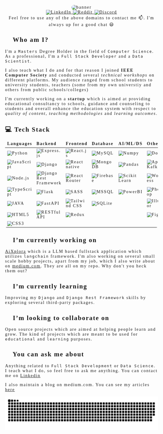 <span style="font-family:verdana;letter-spacing: 2px;">

<div align='center'>
<img  src="./doc/gifs/banner.gif"
style="border-radius:10px;"
alt="banner" />

<div>
<a href="https://www.linkedin.com/in/muhammad-hammad-hassan-cs101/" target="_blank" title="muhammad-hammad-hassan-cs101">
    <img src="https://img.shields.io/badge/LinkedIn-%230077B5.svg?&style=for-the-badge&logo=linkedin&logoColor=white$fontSize=20" alt="LinkedIn">
</a>

<!-- <a href="https://medium.com/@hammad.ai" target="_blank" title="@hammad.ai">
    <img src="https://img.shields.io/badge/Medium-%230A0A0A.svg?&style=for-the-badge&logo=Medium&logoColor=white" alt="Medium">
</a> -->

<a href="https://www.reddit.com/u/blankscreenEXE" target="_blank" title="blankscreenEXE">
    <img src="https://img.shields.io/badge/Reddit-%23FF4500.svg?&style=for-the-badge&logo=Reddit&logoColor=white" alt="Reddit">
</a>

<a href="https://discord.com/users/@Beelze.beta#5266" target="_blank" title="@Beelze.beta#5266">
    <img src="https://img.shields.io/badge/Discord-%237289DA.svg?&style=for-the-badge&logo=Discord&logoColor=white" alt="Discord">
</a>
    
</div>
Feel free to use any of the above domains to contact me 📫. I'm always up for a good chat 😃
</div>

## 👦 Who am I?

I'm a `Masters` Degree Holder in the field of `Computer Science`. As a professional, I'm a `Full Stack Developer` and a `Data Scientist`.

I also teach what I do and for that reason I joined **IEEE Computer Society** and conducted several *technical workshops* on different platforms. My audience ranged from school students to university students, teachers (some from my own universtiy and others from public schools/colleges)

I'm currently working on a **startup** which is aimed at providing educational consultancy to schools, guidance and counseling to students and overall enhance the education system with respect to *quality of content*, *teaching methodologies* and *learning outcomes*.

## 💻 Tech Stack

<table  style="border-color:rgb(255, 255, 255,0);border-radius:5px;background-color:rgb(255, 255, 255,0.1);overflow-x:auto;">
<thead >
<td><b>Languages</b></td>
<td><b>Backend</b></td>
<td><b>Frontend</b></td>
<td><b>Database</b></td>
<td><b>AI/ML/DS</b></td>
<td><b>Other</b></td>
</thead>
<tr>
<td><img  alt="Python"  src="https://img.shields.io/badge/python-3670A0?style=for-the-badge&logo=python&logoColor=ffdd54"></td>
<td><img  alt="Express.js"  src="https://img.shields.io/badge/express.js-%23404d59.svg?style=for-the-badge&logo=express&logoColor=%2361DAFB"></td>
<td><img  alt="React.js"  src="https://img.shields.io/badge/react-%2320232a.svg?style=for-the-badge&logo=react&logoColor=%2361DAFB"></td>
<td><img  alt="MySQL"  src="https://img.shields.io/badge/mysql-%2300f.svg?style=for-the-badge&logo=mysql&logoColor=white"></td>
<td><img  alt="Numpy"  src="https://img.shields.io/badge/numpy-%23013243.svg?style=for-the-badge&logo=numpy&logoColor=white"></td>
<td><img  alt="Docker"  src="https://img.shields.io/badge/Docker-blue.svg?style=for-the-badge&logo=docker&logoColor=white"></td>
</tr>
<tr>
<td><img  alt="JavaScript"  src="https://img.shields.io/badge/javascript-%23323330.svg?style=for-the-badge&logo=javascript&logoColor=%23F7DF1E"></td>
<td><img  alt="Django"  src="https://img.shields.io/badge/django-%23092E20.svg?style=for-the-badge&logo=django&logoColor=white"></td>
<td><img  alt="React native"  src="https://img.shields.io/badge/react_native-%2320232a.svg?style=for-the-badge&logo=react&logoColor=%2361DAFB"></td>
<td><img  alt="MongoDB"  src="https://img.shields.io/badge/MongoDB-%234ea94b.svg?style=for-the-badge&logo=mongodb&logoColor=white"></td>
<td><img  alt="Pandas"  src="https://img.shields.io/badge/pandas-%23150458.svg?style=for-the-badge&logo=pandas&logoColor=white"></td>
<td><img  alt="Apache Kafka"  src="https://img.shields.io/badge/ApacheKafka-%234183C4.svg?style=for-the-badge&logo=apache-kafka"></td>
</tr>
<tr>
<td><img  alt="Node.js"  src="https://img.shields.io/badge/node.js-6DA55F?style=for-the-badge&logo=node.js&logoColor=white"></td>
<td><img  alt="Django Rest Framework"  src="https://img.shields.io/badge/DRF-%23a30000?style=for-the-badge&logo=django&logoColor=white"></td>
<td><img  alt="React Router"  src="https://img.shields.io/badge/React_Router-CA4245?style=for-the-badge&logo=react-router&logoColor=white"></td>
<td><img  alt="Firebase"  src="https://img.shields.io/badge/firebase-%23039BE5.svg?style=for-the-badge&logo=firebase"></td>
<td><img  alt="Scikit Learn"  src="https://img.shields.io/badge/scikit--learn-%23F7931E.svg?style=for-the-badge&logo=scikit-learn&logoColor=white"></td>
<td><img  alt="Wordpress"  src="https://img.shields.io/badge/Wordpress-%23000000.svg?style=for-the-badge&logo=wordpress&logoColor=white"></td>
</tr>
<tr>
<td><img  alt="TypeScript"  src="https://img.shields.io/badge/typescript-%23007ACC.svg?style=for-the-badge&logo=typescript&logoColor=white"></td>
<td><img  alt="Flask"  src="https://img.shields.io/badge/flask-%2307581D.svg?style=for-the-badge&logo=flask&logoColor=white"></td>
<td><img  alt="SASS"  src="https://img.shields.io/badge/SASS-hotpink.svg?style=for-the-badge&logo=SASS&logoColor=white"></td>
<td><img  alt="MSSQL"  src="https://img.shields.io/badge/MSSQL-blue.svg?style=for-the-badge&logo=microsoft-sql-server&logoColor=white"></td>
<td><img  alt="PowerBI"  src="https://img.shields.io/badge/PowerBI-%234E7CFC.svg?style=for-the-badge&logo=power-bi"></td>
<td><img  alt="Photoshop"  src="https://img.shields.io/badge/photoshop-%23093540.svg?style=for-the-badge&logo=adobephotoshop&logoColor=#3ac5ea"></td>
</tr>
<tr>
<td><img  alt="JAVA"  src="https://img.shields.io/badge/JAVA-%23ED8B00.svg?style=for-the-badge&logo=java&logoColor=white"></td>
<td><img  alt="FastAPI"  src="https://img.shields.io/badge/FastAPI-%232AB199?style=for-the-badge&logo=fastapi&logoColor=white"></td>
<td><img  alt="Tailwind CSS"  src="https://img.shields.io/badge/tailwindcss-%2338B2AC.svg?style=for-the-badge&logo=tailwind-css&logoColor=white"></td>
<td><img  alt="SQLite"  src="https://img.shields.io/badge/SQLite-gray.svg?style=for-the-badge&logo=SQLite&logoColor=white"></td>
<td></td>
<td><img  alt="Illustrator"  src="https://img.shields.io/badge/Illustrator-%23402A09.svg?style=for-the-badge&logo=adobeillustrator&logoColor=%23E9A641"></td>
</tr>
<tr>
<td><img  alt="HTML5"  src="https://img.shields.io/badge/html5-%23E34F26.svg?style=for-the-badge&logo=html5&logoColor=white"></td>
<td><img  alt="RESTful API"  src="https://img.shields.io/badge/RESTfulAPI-%234775f2.svg?style=for-the-badge&logo=restapi"></td>
<td><img  alt="Redux"  src="https://img.shields.io/badge/Redux-%235D21AB.svg?style=for-the-badge&logo=redux"></td>
<td></td>
<td></td>
<td><img  alt="Figma"  src="https://img.shields.io/badge/figma-%23F24E1E.svg?style=for-the-badge&logo=figma&logoColor=white"></td>
</tr>
<tr>
<td><img  alt="CSS3"  src="https://img.shields.io/badge/css3-%231572B6.svg?style=for-the-badge&logo=css3&logoColor=white"></td>
<td></td>
<td></td>
<td></td>
<td></td>
<td></td>
</tr>
</table>

## 🔭 I’m currently working on
[AiXplora](https://github.com/grumpyp/aixplora) which is a LLM based fullstack application which utilizes `langchain` framework.
I'm also working on several small scale hobby projects, apart from my job, which I also write about on [medium.com](https://medium.com/@hammad.ai). They are all on my repo. Why don't you heck them out?
 
## 🌱 I’m currently learning

Improving my `Django` and `Django Rest Framework` skills by exploring several third-party packages.

## 👯 I’m looking to collaborate on

Open source projects which are aimed at helping people learn and grow. The kind of projects which are meant to be used for `educational` and `learning` purposes.

## 💬 You can ask me about

Anything related to `Full Stack Development` or `Data Science`. I teach what I do, so feel free to ask me anything. You can contact me on [Linkedin](https://www.linkedin.com/in/muhammad-hammad-hassan-cs101/)

I also maintain a blog on medium.com. You can see my articles [here](https://github.com/grumpyp/aixplora)

<p align="center">
  <img  src="./doc/gifs/grid-snake.svg"
    alt="snake gif" />
</p>
</span>
